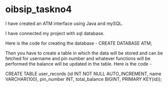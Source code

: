 # oibsip_taskno4
I have created an ATM interface using Java and mySQL.

I have connected my project with sql database.

Here is the code for creating the database -
CREATE DATABASE ATM;

Then you have to create a table in which the data will be stored and can be fetched for username and pin number and whatever functions will be performed the balance will be updated in the table. Here is the code -

CREATE TABLE user_records (id INT NOT NULL AUTO_INCREMENT, name VARCHAR(100), pin_number INT, total_balance BIGINT, PRIMARY KEY(id));

